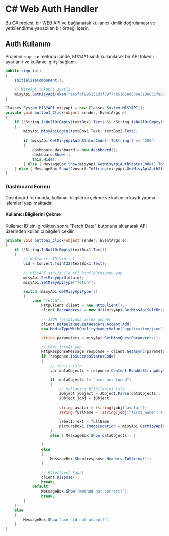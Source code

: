 # C# Web Auth Handler

Bu C# projesi, bir WEB API'ye bağlanarak kullanıcı kimlik doğrulaması ve yetkilendirme yapabilen bir örneği içerir.

## Auth Kullanım

Projenin `sign_in` metodu içinde, `MISYAPI` sınıfı kullanılarak bir API token'ı ayarlanır ve kullanıcı girişi sağlanır.

```csharp
public sign_in()
{
    InitializeComponent();

    // MisyApi token'ı ayarla
    misyApi.SetMisyApiToken("ee5fcf995151d3f39f7ca5165e0639e5199831fe058797041a3d23c1ab1c95bc");
}

Classes.System.MISYAPI misyApi = new Classes.System.MISYAPI();
private void button1_Click(object sender, EventArgs e)
{
    if (!String.IsNullOrEmpty(textBox1.Text) && !String.IsNullOrEmpty(textBox2.Text))
    {
        misyApi.MisyApiLogin(textBox1.Text, textBox2.Text);

        if (misyApi.GetMisyApiAuthStatusCode().ToString() == "200")
        {
            dashboard dashboard = new dashboard();
            dashboard.Show();
            this.Hide();
        } else { MessageBox.Show(misyApi.GetMisyApiAuthStatusCode().ToString());  }
    } else { MessageBox.Show(Convert.ToString(misyApi.GetMisyApiAuthStatusCode));  }
}
```

### Dashboard Formu

Dashboard formunda, kullanıcı bilgilerini çekme ve kullanıcı kaydı yapma işlemleri yapılmaktadır.

#### Kullanıcı Bilgilerini Çekme

Kullanıcı ID'sini girdikten sonra "Fetch Data" butonuna tıklanarak API üzerinden kullanıcı bilgileri çekilir.

```csharp
private void button1_Click(object sender, EventArgs e)
{
    if (!String.IsNullOrEmpty(textBox1.Text))
    {
        // Kullanıcı ID'sini al
        uid = Convert.ToInt32(textBox1.Text);

        // MISYAPI sınıfı ile API konfigürasyonu yap
        misyApi.SetMisyApiUid(uid);
        misyApi.SetMisyApiType("fetch");

        switch (misyApi.GetMisyApiType())
        {
            case "fetch":
                HttpClient client = new HttpClient();
                client.BaseAddress = new Uri(misyApi.GetMisyApiSelfHostname());

                // JSON formatında istek gönder
                client.DefaultRequestHeaders.Accept.Add(
                new MediaTypeWithQualityHeaderValue("application/json"));

                string parameters = misyApi.GetMisyQuestParameters();

                // Veri isteği yap
                HttpResponseMessage response = client.GetAsync(parameters).Result;  // Blocking call! Program will wait here until a response is received or a timeout occurs.
                if (response.IsSuccessStatusCode)
                {
                    // Yanıtı işle
                    var dataObjects = response.Content.ReadAsStringAsync().Result;  //Make sure to add a reference to System.Net.Http.Formatting.dll

                    if (dataObjects != "user not found")
                    {
                        // Kullanıcı bilgilerini işle
                        JObject jObject = JObject.Parse(dataObjects);
                        JObject jobj = jObject;

                        string avatar = (string)jobj["avatar"];
                        string fullName = (string)jobj["first_name"] + " " + (string)jobj["last_name"];

                        label1.Text = fullName;
                        pictureBox1.ImageLocation = misyApi.GetMisyApiBaseHostname() + avatar;
                    }
                    else { MessageBox.Show(dataObjects); }

                }
                else
                {
                    MessageBox.Show(response.Headers.ToString());
                }

                // HttpClient kapat
                client.Dispose();
                break;
            default:
                MessageBox.Show("method not correct!");
                break;
        }
    }
    else
    {
        MessageBox.Show("user id not accept!");
    }
}
